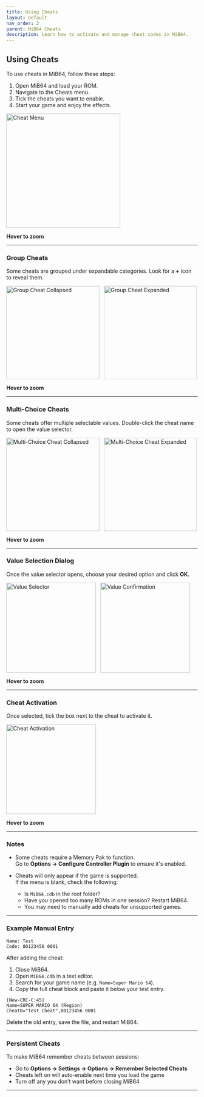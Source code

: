 ```yaml
---
title: Using Cheats
layout: default
nav_order: 2
parent: MiB64 Cheats
description: Learn how to activate and manage cheat codes in MiB64.
---
```


<style>
.zoom-on-hover {
  display: inline-block;
  position: relative;
}

.zoom-on-hover img {
  transition: transform 0.3s ease;
  cursor: zoom-in;
  transform-origin: left center;
  display: block;
}

.zoom-on-hover:hover img {
  transform: scale(1.5);
  z-index: 10;
}

.zoom-pair {
  display: flex;
  gap: 12px;
  align-items: flex-start;
  position: relative;
}

.zoom-pair .zoom-on-hover {
  position: relative;
}

.zoom-pair .zoom-on-hover:first-child:hover img {
  z-index: 20;
}

.zoom-pair .zoom-on-hover:last-child:hover img {
  z-index: 10;
}
</style>

## <a name="using-cheats">Using Cheats</a>

To use cheats in MiB64, follow these steps:

1. Open MiB64 and load your ROM.
2. Navigate to the Cheats menu.
3. Tick the cheats you want to enable.
4. Start your game and enjoy the effects.

<div class="zoom-on-hover">
  <img src="/cheats/assets/images/01/Cheat11.png" alt="Cheat Menu" width="300" />
</div>
<p class="has-text-align-center"><strong>Hover to zoom</strong></p>
<!-- ClauseEcho: Cheat11 Interactive Image -->

---

### Group Cheats

Some cheats are grouped under expandable categories. Look for a **+** icon to reveal them.

<div class="zoom-pair">
  <div class="zoom-on-hover">
    <img src="/cheats/assets/images/01/Cheat21.png" alt="Group Cheat Collapsed" width="245" />
  </div>

  <div class="zoom-on-hover">
    <img src="/cheats/assets/images/01/Cheat31.png" alt="Group Cheat Expanded" width="245" />
  </div>
</div>

<p class="has-text-align-center"><strong>Hover to zoom</strong></p>
<!-- ClauseEcho: Cheat21 & Cheat31 Interactive Images -->

---

### Multi-Choice Cheats

Some cheats offer multiple selectable values. Double-click the cheat name to open the value selector.

<div class="zoom-pair">
  <div class="zoom-on-hover">
    <img src="/cheats/assets/images/01/Cheat41.png" alt="Multi-Choice Cheat Collapsed" width="245" />
  </div>

  <div class="zoom-on-hover">
    <img src="/cheats/assets/images/01/Cheat51.png" alt="Multi-Choice Cheat Expanded" width="245" />
  </div>
</div>

<p class="has-text-align-center"><strong>Hover to zoom</strong></p>
<!-- ClauseEcho: Cheat41 & Cheat51 Interactive Images -->

---

### Value Selection Dialog

Once the value selector opens, choose your desired option and click **OK**.

<div class="zoom-pair">
  <div class="zoom-on-hover">
    <img src="/cheats/assets/images/01/Cheat61.png" alt="Value Selector" width="236" />
  </div>

  <div class="zoom-on-hover">
    <img src="/cheats/assets/images/01/Cheat71.png" alt="Value Confirmation" width="236" />
  </div>
</div>

<p class="has-text-align-center"><strong>Hover to zoom</strong></p>
<!-- ClauseEcho: Cheat61 & Cheat71 Interactive Images -->

---

### Cheat Activation

Once selected, tick the box next to the cheat to activate it.

<div class="zoom-on-hover">
  <img src="/cheats/assets/images/01/Cheat81.png" alt="Cheat Activation" width="236" />
</div>
<p class="has-text-align-center"><strong>Hover to zoom</strong></p>
<!-- ClauseEcho: Cheat81 Interactive Image -->

---

### Notes

- Some cheats require a Memory Pak to function.  
  Go to **Options → Configure Controller Plugin** to ensure it's enabled.

- Cheats will only appear if the game is supported.  
  If the menu is blank, check the following:
  - Is `MiB64.cdb` in the root folder?
  - Have you opened too many ROMs in one session? Restart MiB64.
  - You may need to manually add cheats for unsupported games.

---

### Example Manual Entry

```text
Name: Test
Code: 80123456 0001
```

After adding the cheat:

1. Close MiB64.
2. Open `MiB64.cdb` in a text editor.
3. Search for your game name (e.g. `Name=Super Mario 64`).
4. Copy the full cheat block and paste it below your test entry.

```text
[New-CRC-C:45]
Name=SUPER MARIO 64 (Region)
Cheat0="Test Cheat",80123456 0001
```

Delete the old entry, save the file, and restart MiB64.

---

### Persistent Cheats

To make MiB64 remember cheats between sessions:

- Go to **Options → Settings → Options → Remember Selected Cheats**
- Cheats left on will auto-enable next time you load the game
- Turn off any you don’t want before closing MiB64

---

<!-- ClauseLock: Using Cheats Section Echoed -->